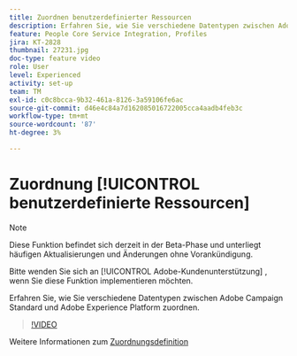```yaml
---
title: Zuordnen benutzerdefinierter Ressourcen
description: Erfahren Sie, wie Sie verschiedene Datentypen zwischen Adobe Campaign Standard (ACS) und Adobe Experience Platform (AEP) zuordnen.
feature: People Core Service Integration, Profiles
jira: KT-2828
thumbnail: 27231.jpg
doc-type: feature video
role: User
level: Experienced
activity: set-up
team: TM
exl-id: c0c8bcca-9b32-461a-8126-3a59106fe6ac
source-git-commit: d46e4c84a7d162085016722005cca4aadb4feb3c
workflow-type: tm+mt
source-wordcount: '87'
ht-degree: 3%

---
```


# Zuordnung [!UICONTROL benutzerdefinierte Ressourcen]

>[!NOTE]
>
>Diese Funktion befindet sich derzeit in der Beta-Phase und unterliegt häufigen Aktualisierungen und Änderungen ohne Vorankündigung.
>
>Bitte wenden Sie sich an [!UICONTROL Adobe-Kundenunterstützung] , wenn Sie diese Funktion implementieren möchten.

Erfahren Sie, wie Sie verschiedene Datentypen zwischen Adobe Campaign Standard und Adobe Experience Platform zuordnen.

>[!VIDEO](https://video.tv.adobe.com/v/27231?quality=12&learn=on)

Weitere Informationen zum [Zuordnungsdefinition](https://experienceleague.adobe.com/docs/campaign-standard/using/integrating-with-adobe-cloud/adobe-experience-platform/data-connector/aep-mapping-definition.html)
